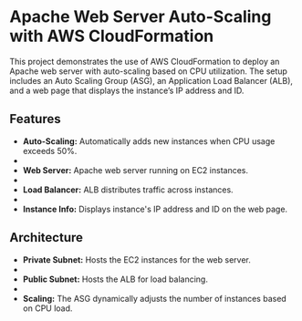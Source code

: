 # Apache Web Server Auto-Scaling with AWS CloudFormation

This project demonstrates the use of AWS CloudFormation to deploy an Apache web server with auto-scaling based on CPU utilization. The setup includes an Auto Scaling Group (ASG), an Application Load Balancer (ALB), and a web page that displays the instance’s IP address and ID.

## Features
- **Auto-Scaling:** Automatically adds new instances when CPU usage exceeds 50%.
- 
- **Web Server:** Apache web server running on EC2 instances.
- 
- **Load Balancer:** ALB distributes traffic across instances.
- 
- **Instance Info:** Displays instance's IP address and ID on the web page.

## Architecture
- **Private Subnet:** Hosts the EC2 instances for the web server.
- 
- **Public Subnet:** Hosts the ALB for load balancing.
- 
- **Scaling:** The ASG dynamically adjusts the number of instances based on CPU load.



